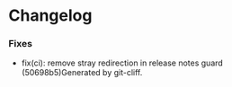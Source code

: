 # Changelog
### Fixes
- fix(ci): remove stray redirection in release notes guard (50698b5)Generated by git-cliff.
